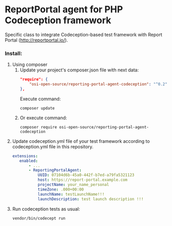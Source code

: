 # ReportPortal agent for PHP Codeception framework

Specific class to integrate Codeception-based test framework with Report Portal (http://reportportal.io/).

### Install:
1) Using composer
    1) Update your project's composer.json file with next data:
        ```json
        "require": {
            "osi-open-source/reporting-portal-agent-codeception": "^0.2"
        },
        ```
        Execute command:
        ```shell script
        composer update
        ```
    2) Or execute command:
        ```shell script
        composer require osi-open-source/reporting-portal-agent-codeception
        ```
2) Update codeception.yml file of your test framework according to codeception.yml file in this repository.
     ```yaml
     extensions:
        enabled:
            - ...
            - ReportingPortalAgent:
                UUID: 07104d6b-45a0-442f-b7ed-a79fa5321123
                host: https://report-portal.example.com
                projectName: your_name_personal
                timeZone: .000+00:00
                launchName: testLaunchName!!!
                launchDescription: test launch description !!!
     ```
3) Run codeception tests as usual:
    ```shell script
    vendor/bin/codecept run
    ```
